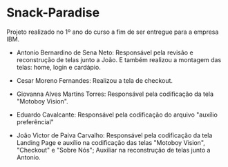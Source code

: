 # Snack-Paradise
Projeto realizado no 1º ano do curso a fim de ser entregue para a empresa IBM.

* Antonio Bernardino de Sena Neto: Responsável pela revisão e reconstrução de telas junto a João. E também realizou a montagem das telas: home, login e cardápio.

* Cesar Moreno Fernandes: Realizou a tela de checkout.

* Giovanna Alves Martins Torres: Responsável pela codificação da tela "Motoboy Vision".

* Eduardo Cavalcante: Responsável pela codificação do arquivo "auxílio preferêncial"

* João Victor de Paiva Carvalho: Responsável pela codificação da tela Landing Page e auxílio na codificação das telas "Motoboy Vision", "Checkout" e "Sobre Nós"; Auxiliar na reconstrução de telas junto a Antonio.
